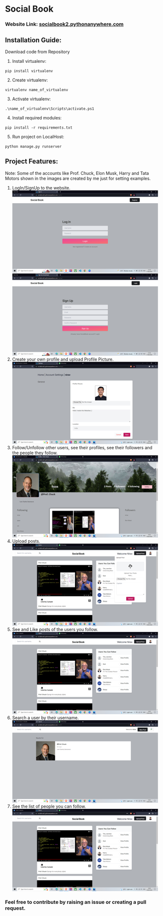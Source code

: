 # Social Book
### Website Link: [socialbook2.pythonanywhere.com](https://socialbook2.pythonanywhere.com/signin/?next=/)
## Installation Guide:
Download code from Repository
1. Install virtualenv:

`pip install virtualenv`

2. Create virtualenv:

`virtualenv name_of_virtualenv`

3. Activate virtualenv:

`.\name_of_virtualenv\Scripts\activate.ps1`

4. Install required modules:

`pip install -r requirements.txt`

5. Run project on LocalHost:

`python manage.py runserver`

## Project Features:
Note: Some of the accounts like Prof. Chuck, Elon Musk, Harry and Tata Motors shown in the images are created by me just for setting examples.
1. LogIn/SignUp to the website.
![LogIn Page Image](screenshots/1.png)
![SignUp Page Image](screenshots/2.png)
2. Create your own profile and upload Profile Picture.
![Creating Profile](screenshots/3.png)
3. Follow/Unfollow other users, see their profiles, see their followers and the people they follow.
![Other User Profile Image](screenshots/7.png)
4. Upload posts.
![Upload Post Dropdown Image](screenshots/5.png)
5. See and Like posts of the users you follow.
![Home Page Image](screenshots/4.png)
6. Search a user by their username.
![Search Functionality Image](screenshots/6.png)
7. See the list of people you can follow.
![Home Page Image](screenshots/4.png)

### Feel free to contribute by raising an issue or creating a pull request.
